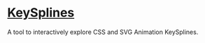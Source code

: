 # [KeySplines](http://franzheidl.github.io/keysplines/ "KeySplines - A tool to interactively explore CSS and SVG Animation KeySplines")

A tool to interactively explore CSS and SVG Animation KeySplines.
